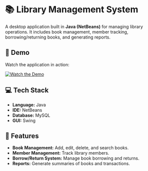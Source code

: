 # 📚 Library Management System

A desktop application built in **Java (NetBeans)** for managing library operations. It includes book management, member tracking, borrowing/returning books, and generating reports.

## 🚀 Demo

Watch the application in action:

[![Watch the Demo](https://drive.google.com/uc?export=download&id=1IfEp6WJEboW8fgFHJqVEaEZYTMrHk_mg)](https://drive.google.com/file/d/1IfEp6WJEboW8fgFHJqVEaEZYTMrHk_mg/view?usp=drivesdk)

## 💻 Tech Stack

- **Language:** Java  
- **IDE:** NetBeans  
- **Database:** MySQL  
- **GUI:** Swing  

## 🔧 Features

- **Book Management:** Add, edit, delete, and search books.  
- **Member Management:** Track library members.  
- **Borrow/Return System:** Manage book borrowing and returns.  
- **Reports:** Generate summaries of books and transactions.  

